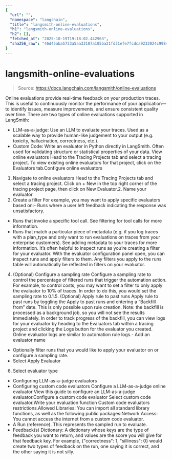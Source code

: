 ```yaml
---
{
  "url": "",
  "namespace": "langchain",
  "title": "langsmith-online-evaluations",
  "h1": "langsmith-online-evaluations",
  "h2": [],
  "fetched_at": "2025-10-19T19:18:02.442963",
  "sha256_raw": "46d45aba5733a5aa33187a105ba21fd31efe7fcdca9232024c9984b9909eec0f"
}
---
```


# langsmith-online-evaluations

> Source: https://docs.langchain.com/langsmith/online-evaluations

Online evaluations provide real-time feedback on your production traces. This is useful to continuously monitor the performance of your application—to identify issues, measure improvements, and ensure consistent quality over time.
There are two types of online evaluations supported in LangSmith:
- LLM-as-a-judge: Use an LLM to evaluate your traces. Used as a scalable way to provide human-like judgement to your output (e.g. toxicity, hallucination, correctness, etc.).
- Custom Code: Write an evaluator in Python directly in LangSmith. Often used for validating structure or statistical properties of your data.
View online evaluators
Head to the Tracing Projects tab and select a tracing project. To view existing online evaluators for that project, click on the Evaluators tab.Configure online evaluators
1. Navigate to online evaluators
Head to the Tracing Projects tab and select a tracing project. Click on + New in the top right corner of the tracing project page, then click on New Evaluator.2. Name your evaluator
3. Create a filter
For example, you may want to apply specific evaluators based on:- Runs where a user left feedback indicating the response was unsatisfactory.
- Runs that invoke a specific tool call. See filtering for tool calls for more information.
- Runs that match a particular piece of metadata (e.g. if you log traces with a
plan_type
and only want to run evaluations on traces from your enterprise customers). See adding metadata to your traces for more information.
It’s often helpful to inspect runs as you’re creating a filter for your evaluator. With the evaluator configuration panel open, you can inspect runs and apply filters to them. Any filters you apply to the runs table will automatically be reflected in filters on your evaluator.
4. (Optional) Configure a sampling rate
Configure a sampling rate to control the percentage of filtered runs that trigger the automation action. For example, to control costs, you may want to set a filter to only apply the evaluator to 10% of traces. In order to do this, you would set the sampling rate to 0.1.5. (Optional) Apply rule to past runs
Apply rule to past runs by toggling the Apply to past runs and entering a “Backfill from” date. This is only possible upon rule creation. Note: the backfill is processed as a background job, so you will not see the results immediately. In order to track progress of the backfill, you can view logs for your evaluator by heading to the Evaluators tab within a tracing project and clicking the Logs button for the evaluator you created. Online evaluator logs are similar to automation rule logs.- Add an evaluator name
- Optionally filter runs that you would like to apply your evaluator on or configure a sampling rate.
- Select Apply Evaluator
6. Select evaluator type
- Configuring LLM-as-a-judge evaluators
- Configuring custom code evaluators
Configure a LLM-as-a-judge online evaluator
View this guide to configure an LLM-as-a-judge evaluator.Configure a custom code evaluator
Select custom code evaluator.Write your evaluation function
Custom code evaluators restrictions.Allowed Libraries: You can import all standard library functions, as well as the following public packages:Network Access: You cannot access the internet from a custom code evaluator.
- A
Run
(reference). This represents the sampled run to evaluate.
- Feedback(s) Dictionary: A dictionary whose keys are the type of feedback you want to return, and values are the score you will give for that feedback key. For example,
{"correctness": 1, "silliness": 0}
would create two types of feedback on the run, one saying it is correct, and the other saying it is not silly.